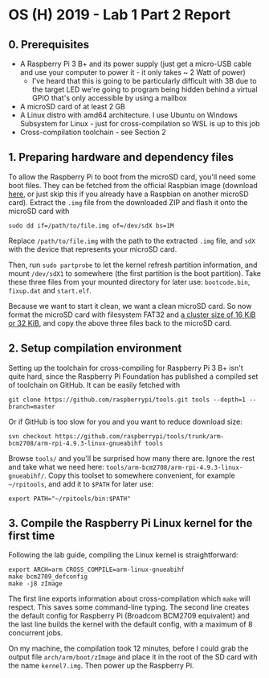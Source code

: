 # OS (H) 2019 - Lab 1 Part 2 Report

## 0. Prerequisites

- A Raspberry Pi 3 B+ and its power supply (just get a micro-USB cable and use your computer to power it - it only takes ~ 2 Watt of power)
  - I've heard that this is going to be particularly difficult with 3B due to the target LED we're going to program being hidden behind a virtual GPIO that's only accessible by using a mailbox
- A microSD card of at least 2 GB
- A Linux distro with amd64 architecture. I use Ubuntu on Windows Subsystem for Linux - just for cross-compilation so WSL is up to this job
- Cross-compilation toolchain - see Section 2

## 1. Preparing hardware and dependency files

To allow the Raspberry Pi to boot from the microSD card, you'll need some boot files. They can be fetched from the official Raspbian image (download [here](https://www.raspberrypi.org/downloads/raspbian/), or just skip this if you already have a Raspbian on another microSD card). Extract the `.img` file from the downloaded ZIP and flash it onto the microSD card with

```shell
sudo dd if=/path/to/file.img of=/dev/sdX bs=1M
```

Replace `/path/to/file.img` with the path to the extracted `.img` file, and `sdX` with the device that represents your microSD card.

Then, run `sudo partprobe` to let the kernel refresh partition information, and mount `/dev/sdX1` to somewhere (the first partition is the boot partition). Take these three files from your mounted directory for later use: `bootcode.bin`, `fixup.dat` and `start.elf`.

Because we want to start it clean, we want a clean microSD card. So now format the microSD card with filesystem FAT32 and [a cluster size of 16 KiB or 32 KiB](https://electronics.stackexchange.com/a/407162/176201), and copy the above three files back to the microSD card.

## 2. Setup compilation environment

Setting up the toolchain for cross-compiling for Raspberry Pi 3 B+ isn't quite hard, since the Raspberry Pi Foundation has published a compiled set of toolchain on GitHub. It can be easily fetched with

```shell
git clone https://github.com/raspberrypi/tools.git tools --depth=1 --branch=master
```

Or if GitHub is too slow for you and you want to reduce download size:

```shell
svn checkout https://github.com/raspberrypi/tools/trunk/arm-bcm2708/arm-rpi-4.9.3-linux-gnueabihf tools
```

Browse `tools/` and you'll be surprised how many there are. Ignore the rest and take what we need here: `tools/arm-bcm2708/arm-rpi-4.9.3-linux-gnueabihf/`. Copy this toolset to somewhere convenient, for example `~/rpitools`, and add it to `$PATH` for later use:

```shell
export PATH="~/rpitools/bin:$PATH"
```

## 3. Compile the Raspberry Pi Linux kernel for the first time

Following the lab guide, compiling the Linux kernel is straightforward:

```shell
export ARCH=arm CROSS_COMPILE=arm-linux-gnueabihf
make bcm2709_defconfig
make -j8 zImage
```

The first line exports information about cross-compilation which `make` will respect. This saves some command-line typing. The second line creates the default config for Raspberry Pi (Broadcom BCM2709 equivalent) and the last line builds the kernel with the default config, with a maximum of 8 concurrent jobs.

On my machine, the compilation took 12 minutes, before I could grab the output file `arch/arm/boot/zImage` and place it in the root of the SD card with the name `kernel7.img`. Then power up the Raspberry Pi.
